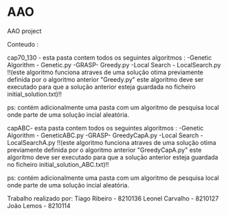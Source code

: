 # AAO
 AAO project

Conteudo : 

cap70_130 - esta pasta contem todos os seguintes algoritmos :
-Genetic Algorithm - Genetic.py
-GRASP- Greedy.py
-Local Search - LocalSearch.py !!(este algoritmo funciona atraves de uma solução otima previamente
definida por o algoritmo anterior "Greedy.py" este algoritmo deve ser executado para que a solução anterior
esteja guardada no ficheiro initial_solution.txt)!!

ps: contém adicionalmente uma pasta com um algoritmo de pesquisa local
onde parte de uma solução incial aleatória.

capABC- esta pasta contem todos os seguintes algoritmos :
-Genetic Algorithm - GeneticABC.py
-GRASP- GreedyCapA.py
-Local Search - LocalSearchA.py !!(este algoritmo funciona atraves de uma solução otima previamente
definida por o algoritmo anterior "GreedyCapA.py" este algoritmo deve ser executado para que a solução anterior
esteja guardada no ficheiro initial_solution_ABC.txt)!!

ps: contém adicionalmente uma pasta com um algoritmo de pesquisa local
onde parte de uma solução incial aleatória.

Trabalho realizado por:
Tiago Ribeiro - 8210136
Leonel Carvalho - 8210127
João Lemos - 8210114